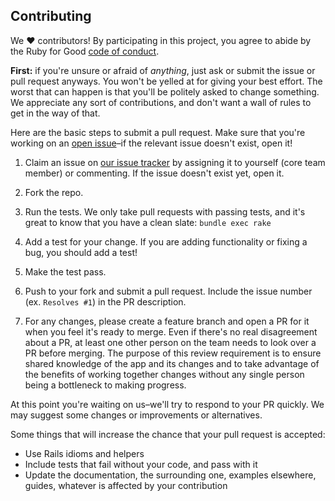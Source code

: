 ## Contributing

We ♥ contributors! By participating in this project, you agree to abide by the Ruby for Good [code of conduct].

**First:** if you're unsure or afraid of *anything*, just ask or submit the issue or pull request anyways. You won't be yelled at for giving your best effort. The worst that can happen is that you'll be politely asked to change something. We appreciate any sort of contributions, and don't want a wall of rules to get in the way of that.

[code of conduct]: https://github.com/rubyforgood/code-of-conduct

Here are the basic steps to submit a pull request. Make sure that you're working on an [open issue]–if the relevant issue doesn't exist, open it!

[open issue]: https://github.com/rubyforgood/casa/issues

1. Claim an issue on [our issue tracker][open issue] by assigning it to yourself (core team member) or commenting. If the issue doesn't exist yet, open it.

2. Fork the repo.

3. Run the tests. We only take pull requests with passing tests, and it's great to know that you have a clean slate: `bundle exec rake`

4. Add a test for your change. If you are adding functionality or fixing a  bug, you should add a test!

5. Make the test pass.

6. Push to your fork and submit a pull request. Include the issue number (ex. `Resolves #1`) in the PR description.

7. For any changes, please create a feature branch and open a PR for it when you feel it's ready to merge. Even if there's no real disagreement about a PR, at least one other person on the team needs to look over a PR before merging. The purpose of this review requirement is to ensure shared knowledge of the app and its changes and to take advantage of the benefits of working together changes without any single person being a bottleneck to making progress.

At this point you're waiting on us–we'll try to respond to your PR quickly. We may suggest some changes or improvements or alternatives.

Some things that will increase the chance that your pull request is accepted:

* Use Rails idioms and helpers
* Include tests that fail without your code, and pass with it
* Update the documentation, the surrounding one, examples elsewhere, guides, whatever is affected by your contribution

